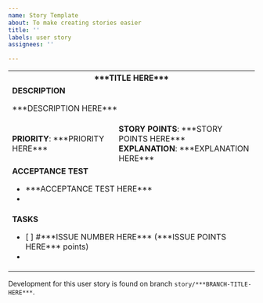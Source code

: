 ```yaml
---
name: Story Template
about: To make creating stories easier
title: ''
labels: user story
assignees: ''

---
```


<table>
    <tr>
        <th colspan="4"><strong>***TITLE HERE***</strong></th>
    </tr>
    <tr>
        <td colspan="4">
            <strong>DESCRIPTION</strong>
            <p>***DESCRIPTION HERE***</p>
        </td>
    </tr>
    <tr>
        <td><strong>PRIORITY</strong>: ***PRIORITY HERE***</td>
        <td><strong>STORY POINTS</strong>: ***STORY POINTS HERE***
<br>
         <strong>EXPLANATION</strong>: ***EXPLANATION HERE***
        </td>
    </tr>
    <tr>
        <td colspan="4">
            <strong>ACCEPTANCE TEST</strong>
            <ul>
                <li>***ACCEPTANCE TEST HERE***</li>
                <li></li>
            </ul>
        </td>
    </tr>
    <tr>
        <td colspan="4">
            <strong>TASKS</strong>
            <ul>
                <li> [ ] #***ISSUE NUMBER HERE*** (***ISSUE POINTS HERE*** points)</li>
                <li></li>
            </ul>
        </td>
    </tr>
</table>

Development for this user story is found on branch `story/***BRANCH-TITLE-HERE***`.
